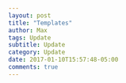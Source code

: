 ```yaml
---
layout: post
title: "Templates"
author: Max
tags: Update
subtitle: Update
category: Update
date: 2017-01-10T15:57:48-05:00
comments: true
---
```


